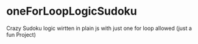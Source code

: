 # oneForLoopLogicSudoku
Crazy Sudoku logic wirtten in plain js with just one for loop allowed (just a fun Project)
